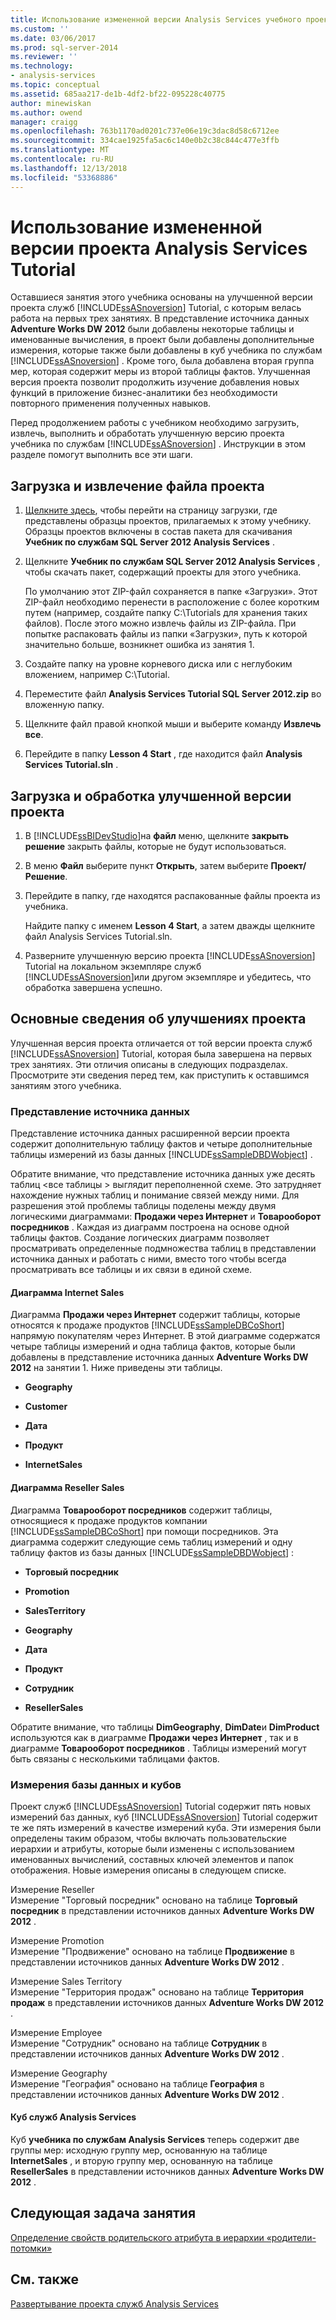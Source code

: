```yaml
---
title: Использование измененной версии Analysis Services учебного проекта | Документация Майкрософт
ms.custom: ''
ms.date: 03/06/2017
ms.prod: sql-server-2014
ms.reviewer: ''
ms.technology:
- analysis-services
ms.topic: conceptual
ms.assetid: 685aa217-de1b-4df2-bf22-095228c40775
author: minewiskan
ms.author: owend
manager: craigg
ms.openlocfilehash: 763b1170ad0201c737e06e19c3dac8d58c6712ee
ms.sourcegitcommit: 334cae1925fa5ac6c140e0b2c38c844c477e3ffb
ms.translationtype: MT
ms.contentlocale: ru-RU
ms.lasthandoff: 12/13/2018
ms.locfileid: "53368886"
---
```

# <a name="using-a-modified-version-of-the-analysis-services-tutorial-project"></a>Использование измененной версии проекта Analysis Services Tutorial
  Оставшиеся занятия этого учебника основаны на улучшенной версии проекта служб [!INCLUDE[ssASnoversion](../includes/ssasnoversion-md.md)] Tutorial, с которым велась работа на первых трех занятиях. В представление источника данных **Adventure Works DW 2012** были добавлены некоторые таблицы и именованные вычисления, в проект были добавлены дополнительные измерения, которые также были добавлены в куб учебника по службам [!INCLUDE[ssASnoversion](../includes/ssasnoversion-md.md)] . Кроме того, была добавлена вторая группа мер, которая содержит меры из второй таблицы фактов. Улучшенная версия проекта позволит продолжить изучение добавления новых функций в приложение бизнес-аналитики без необходимости повторного применения полученных навыков.  
  
 Перед продолжением работы с учебником необходимо загрузить, извлечь, выполнить и обработать улучшенную версию проекта учебника по службам [!INCLUDE[ssASnoversion](../includes/ssasnoversion-md.md)] .  Инструкции в этом разделе помогут выполнить все эти шаги.  
  
## <a name="downloading-and-extracting-the-project-file"></a>Загрузка и извлечение файла проекта  
  
1.  [Щелкните здесь](https://go.microsoft.com/fwlink/?LinkID=221866), чтобы перейти на страницу загрузки, где представлены образцы проектов, прилагаемых к этому учебнику. Образцы проектов включены в состав пакета для скачивания **Учебник по службам SQL Server 2012 Analysis Services** .  
  
2.  Щелкните **Учебник по службам SQL Server 2012 Analysis Services** , чтобы скачать пакет, содержащий проекты для этого учебника.  
  
     По умолчанию этот ZIP-файл сохраняется в папке «Загрузки». Этот ZIP-файл необходимо перенести в расположение с более коротким путем (например, создайте папку C:\Tutorials для хранения таких файлов).  После этого можно извлечь файлы из ZIP-файла. При попытке распаковать файлы из папки «Загрузки», путь к которой значительно больше, возникнет ошибка из занятия 1.  
  
3.  Создайте папку на уровне корневого диска или с неглубоким вложением, например C:\Tutorial.  
  
4.  Переместите файл **Analysis Services Tutorial SQL Server 2012.zip** во вложенную папку.  
  
5.  Щелкните файл правой кнопкой мыши и выберите команду **Извлечь все**.  
  
6.  Перейдите в папку **Lesson 4 Start** , где находится файл **Analysis Services Tutorial.sln** .  
  
## <a name="loading-and-processing-the-enhanced-project"></a>Загрузка и обработка улучшенной версии проекта  
  
1.  В [!INCLUDE[ssBIDevStudio](../includes/ssbidevstudio-md.md)]на **файл** меню, щелкните **закрыть решение** закрыть файлы, которые не будут использоваться.  
  
2.  В меню **Файл** выберите пункт **Открыть**, затем выберите **Проект/Решение**.  
  
3.  Перейдите в папку, где находятся распакованные файлы проекта из учебника.  
  
     Найдите папку с именем **Lesson 4 Start**, а затем дважды щелкните файл Analysis Services Tutorial.sln.  
  
4.  Разверните улучшенную версию проекта [!INCLUDE[ssASnoversion](../includes/ssasnoversion-md.md)] Tutorial на локальном экземпляре служб [!INCLUDE[ssASnoversion](../includes/ssasnoversion-md.md)]или другом экземпляре и убедитесь, что обработка завершена успешно.  
  
## <a name="understanding-the-enhancements-to-the-project"></a>Основные сведения об улучшениях проекта  
 Улучшенная версия проекта отличается от той версии проекта служб [!INCLUDE[ssASnoversion](../includes/ssasnoversion-md.md)] Tutorial, которая была завершена на первых трех занятиях. Эти отличия описаны в следующих подразделах. Просмотрите эти сведения перед тем, как приступить к оставшимся занятиям этого учебника.  
  
### <a name="data-source-view"></a>Представление источника данных  
 Представление источника данных расширенной версии проекта содержит дополнительную таблицу фактов и четыре дополнительные таблицы измерений из базы данных [!INCLUDE[ssSampleDBDWobject](../includes/sssampledbdwobject-md.md)] .  
  
 Обратите внимание, что представление источника данных уже десять таблиц \<все таблицы > выглядит переполненной схеме. Это затрудняет нахождение нужных таблиц и понимание связей между ними. Для разрешения этой проблемы таблицы поделены между двумя логическими диаграммами: **Продажи через Интернет** и **Товарооборот посредников** . Каждая из диаграмм построена на основе одной таблицы фактов. Создание логических диаграмм позволяет просматривать определенные подмножества таблиц в представлении источника данных и работать с ними, вместо того чтобы всегда просматривать все таблицы и их связи в единой схеме.  
  
#### <a name="internet-sales-diagram"></a>Диаграмма Internet Sales  
 Диаграмма **Продажи через Интернет** содержит таблицы, которые относятся к продаже продуктов [!INCLUDE[ssSampleDBCoShort](../includes/sssampledbcoshort-md.md)] напрямую покупателям через Интернет. В этой диаграмме содержатся четыре таблицы измерений и одна таблица фактов, которые были добавлены в представление источника данных **Adventure Works DW 2012** на занятии 1. Ниже приведены эти таблицы.  
  
-   **Geography**  
  
-   **Customer**  
  
-   **Дата**  
  
-   **Продукт**  
  
-   **InternetSales**  
  
#### <a name="reseller-sales-diagram"></a>Диаграмма Reseller Sales  
 Диаграмма **Товарооборот посредников** содержит таблицы, относящиеся к продаже продуктов компании [!INCLUDE[ssSampleDBCoShort](../includes/sssampledbcoshort-md.md)] при помощи посредников. Эта диаграмма содержит следующие семь таблиц измерений и одну таблицу фактов из базы данных [!INCLUDE[ssSampleDBDWobject](../includes/sssampledbdwobject-md.md)] :  
  
-   **Торговый посредник**  
  
-   **Promotion**  
  
-   **SalesTerritory**  
  
-   **Geography**  
  
-   **Дата**  
  
-   **Продукт**  
  
-   **Сотрудник**  
  
-   **ResellerSales**  
  
 Обратите внимание, что таблицы **DimGeography**, **DimDate**и **DimProduct** используются как в диаграмме **Продажи через Интернет** , так и в диаграмме **Товарооборот посредников** . Таблицы измерений могут быть связаны с несколькими таблицами фактов.  
  
### <a name="database-and-cube-dimensions"></a>Измерения базы данных и кубов  
 Проект служб [!INCLUDE[ssASnoversion](../includes/ssasnoversion-md.md)] Tutorial содержит пять новых измерений баз данных, куб [!INCLUDE[ssASnoversion](../includes/ssasnoversion-md.md)] Tutorial содержит те же пять измерений в качестве измерений куба. Эти измерения были определены таким образом, чтобы включать пользовательские иерархии и атрибуты, которые были изменены с использованием именованных вычислений, составных ключей элементов и папок отображения. Новые измерения описаны в следующем списке.  
  
 Измерение Reseller  
 Измерение "Торговый посредник" основано на таблице **Торговый посредник** в представлении источников данных **Adventure Works DW 2012** .  
  
 Измерение Promotion  
 Измерение "Продвижение" основано на таблице **Продвижение** в представлении источников данных **Adventure Works DW 2012** .  
  
 Измерение Sales Territory  
 Измерение "Территория продаж" основано на таблице **Территория продаж** в представлении источников данных **Adventure Works DW 2012** .  
  
 Измерение Employee  
 Измерение "Сотрудник" основано на таблице **Сотрудник** в представлении источников данных **Adventure Works DW 2012** .  
  
 Измерение Geography  
 Измерение "География" основано на таблице **География** в представлении источников данных **Adventure Works DW 2012** .  
  
#### <a name="analysis-services-cube"></a>Куб служб Analysis Services  
 Куб **учебника по службам Analysis Services** теперь содержит две группы мер: исходную группу мер, основанную на таблице **InternetSales** , и вторую группу мер, основанную на таблице **ResellerSales** в представлении источников данных **Adventure Works DW 2012** .  
  
## <a name="next-task-in-lesson"></a>Следующая задача занятия  
 [Определение свойств родительского атрибута в иерархии «родители-потомки»](lesson-4-2-defining-parent-attribute-properties-in-a-parent-child-hierarchy.md) 
  
## <a name="see-also"></a>См. также  
 [Развертывание проекта служб Analysis Services](../analysis-services/lesson-2-5-deploying-an-analysis-services-project.md)  
  
  
